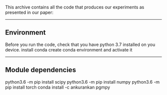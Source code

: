 This archive contains all the code that produces our experiments as presented in our paper:



-----------------
Environment
-----------------

Before you run the code, check that you have python 3.7 installed on you device.
install conda
create conda environment and activate it


----------------------
Module dependencies
----------------------

python3.6 -m pip install scipy
python3.6 -m pip install numpy
python3.6 -m pip install torch
conda install -c ankurankan pgmpy

